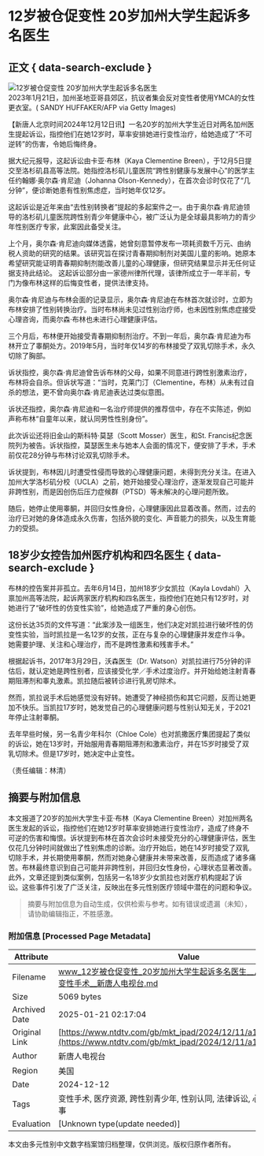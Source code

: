 # 12岁被仓促变性 20岁加州大学生起诉多名医生

## 正文 { data-search-exclude }


![12岁被仓促变性 20岁加州大学生起诉多名医生](https://i.ntdtv.com/assets/uploads/2023/03/id103672228-GettyImages-1246425474-800x450.jpg)  
2023年1月21日，加州圣地亚哥县郊区，抗议者集会反对变性者使用YMCA的女性更衣室。( SANDY HUFFAKER/AFP via Getty Images)

【新唐人北京时间2024年12月12日讯】一名20岁的加州大学生近日对两名加州医生提起诉讼，指控他们在她12岁时，草率安排她进行变性治疗，给她造成了“不可逆转”的伤害，令她后悔终身。

据大纪元报导，这起诉讼由卡亚·布林（Kaya Clementine Breen），于12月5日提交至洛杉矶县高等法院。她指控洛杉矶儿童医院“跨性别健康与发展中心”的医学主任约翰娜·奥尔森·肯尼迪（Johanna Olson-Kennedy），在首次会诊时仅花了“几分钟”，便诊断她患有性别焦虑症，当时她年仅12岁。

这起诉讼是近年来由“去性别转换者”提起的多起案件之一。由于奥尔森·肯尼迪领导的洛杉矶儿童医院跨性别青少年健康中心，被广泛认为是全球最具影响力的青少年性别医疗专家，此案因此备受关注。

上个月，奥尔森·肯尼迪向媒体透露，她曾刻意暂停发布一项耗资数千万元、由纳税人资助的研究的结果。该研究旨在探讨青春期抑制剂对美国儿童的影响。她原本希望研究能证明青春期抑制剂能改善儿童的心理健康，但研究结果显示并无任何证据支持此结论。 这起诉讼部分由一家德州律所代理，该律所成立于一年半前，专门为像布林这样的后悔变性者，提供法律支持。

奥尔森·肯尼迪与布林会面的记录显示，奥尔森·肯尼迪在布林首次就诊时，立即为布林安排了性别转换治疗。当时布林尚未见过性别治疗师，也未因性别焦虑症接受心理咨询，而奥尔森·布林也未进行心理健康评估。

三个月后，布林便开始接受青春期抑制剂治疗。不到一年后，奥尔森·肯尼迪为布林开立了睾酮处方。2019年5月，当时年仅14岁的布林接受了双乳切除手术，永久切除了胸部。

诉状指控，奥尔森·肯尼迪曾告诉布林的父母，如果不同意进行跨性别激素治疗，布林将会自杀。但诉状写道：“当时，克莱门汀（Clementine，布林）从未有过自杀的想法，更不曾向奥尔森·肯尼迪表达过类似意图。

诉状还指控，奥尔森·肯尼迪和一名治疗师提供的推荐信中，存在不实陈述，例如声称布林“自童年以来，就认同男性性别身份”。

此次诉讼还将旧金山的斯科特·莫瑟（Scott Mosser）医生，和St. Francis纪念医院列为被告。诉状指控，莫瑟医生未与她本人会面的情况下，便安排了手术，手术前仅花28分钟与布林讨论双乳切除手术。

诉状提到，布林因儿时遭受性侵而导致的心理健康问题，未得到充分关注。在进入加州大学洛杉矶分校（UCLA）之前，她开始接受心理治疗，逐渐发现自己可能并非跨性别，而是因创伤后压力症候群（PTSD）等未解决的心理问题所致。

随后，她停止使用睾酮，并回归女性身份，心理健康因此显着改善。然而，过去的治疗已对她的身体造成永久伤害，包括外貌的变化、声音能力的损失，以及生育能力的受损。

## 18岁少女控告加州医疗机构和四名医生 { data-search-exclude }

布林的控告案并非孤立。去年6月14日，加州18岁少女凯拉（Kayla Lovdahl）入禀加州高等法院，起诉两家医疗机构和四名医生，指控他们在她只有12岁时，对她进行了“破坏性的仿变性实验”，给她造成了严重的身心创伤。

这份长达35页的文件写道：“此案涉及一组医生，他们决定对凯拉进行破坏性的仿变性实验，当时凯拉是一名12岁的女孩，正在与复杂的心理健康并发症作斗争。她需要护理、关注和心理治疗，而不是跨性激素和残害手术。”

根据起诉书，2017年3月29日，沃森医生（Dr. Watson）对凯拉进行75分钟的评估后，就认定她是跨性别者，应该接受化学／手术过度治疗。并开始给她注射青春期阻滞剂和睾丸激素。凯拉随后被转诊进行乳房切除术。

然而，凯拉说手术后她感觉没有好转。她遭受了神经损伤和其它问题，反而让她更加不快乐。当凯拉17岁时，她发觉自己的心理健康问题与性别认知无关，于2021年停止注射睾酮。

去年早些时候，另一名青少年科尔（Chloe Cole）也对凯撒医疗集团提起了类似的诉讼，她在13岁时，开始服用青春期阻滞剂和激素治疗，并在15岁时接受了双乳切除术。但是17岁时，她决定中止变性。

（责任编辑：林清）
<!-- tcd_original_link https://www.ntdtv.com/gb/mkt_ipad/2024/12/11/a103936995.html -->


## 摘要与附加信息

<!-- tcd_abstract -->
本文报道了20岁的加州大学生卡亚·布林（Kaya Clementine Breen）对加州两名医生发起的诉讼，指控他们在她12岁时草率安排她进行变性治疗，造成了终身不可逆的伤害和悔恨。诉状提到布林在首次会诊时未接受充分的心理健康评估，医生仅花几分钟时间就做出了性别焦虑的诊断。治疗开始后，她在14岁时接受了双乳切除手术，并长期使用睾酮，然而对她身心健康并未带来改善，反而造成了诸多痛苦。布林最终意识到自己可能并非跨性别，并回归女性身份，心理状态显著改善。此外，文章还提到类似案例，包括另一名18岁少女凯拉也对医疗机构提起了诉讼。这些事件引发了广泛关注，反映出在多元性别医疗领域中潜在的问题和争议。
<!-- tcd_abstract_end -->

> 摘要与附加信息为自动生成，仅供检索与参考。如有错误或遗漏（未知），请协助编辑指正，不胜感激。

### 附加信息 [Processed Page Metadata]

| Attribute       | Value                                  |
|-----------------|----------------------------------------|
| Filename        | www_12岁被仓促变性_20岁加州大学生起诉多名医生__儿童医院__控告__变性手术__新唐人电视台.md                             |
| Size            | 5069 bytes                           |
| Archived Date   | 2025-01-21 02:17:04                             |
| Original Link   | [https://www.ntdtv.com/gb/mkt_ipad/2024/12/11/a103936995.html](https://www.ntdtv.com/gb/mkt_ipad/2024/12/11/a103936995.html)                       |
| Author          | 新唐人电视台                               |
| Region          | 美国                               |
| Date            | 2024-12-12                                 |
| Tags            | 变性手术, 医疗资源, 跨性别青少年, 性别认同, 法律诉讼, 心理健康, 生命故事                                 |
| Evaluation            | [Unknown type(update needed)]                                 |
<!-- tcd_table_end -->

本文由多元性别中文数字档案馆归档整理，仅供浏览。版权归原作者所有。
